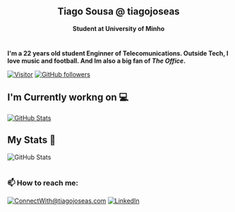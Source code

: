 <h2 align='center'><b>Tiago Sousa @ tiagojoseas</b></h2>
<p align='center'><b>Student at University of Minho</b></p>

#

**I'm a 22 years old student Enginner of Telecomunications. Outside Tech, I love music and football. And Im also a big fan of *The Office*.**
 
[![Visitor](https://visitor-badge.laobi.icu/badge?page_id=tiagojoseas.tiagojoseas)](https://github.com/tiagojoseas) [![GitHub followers](https://img.shields.io/github/followers/tiagojoseas.svg?style=social&label=Follow)](https://github.com/tiagojoseas?tab=followers)

## **I'm Currently workng on** 💻

<a href="https://github.com/tiagojoseas/MyPass">
    <img src="https://github-readme-stats.vercel.app/api/pin/?username=tiagojoseas&repo=MyPass&theme=dark" alt="GitHub Stats" />
</a>

## **My Stats** 👀 
<img src="https://github-readme-stats.vercel.app/api?username=tiagojoseas&show_icons=true&theme=dark" alt="GitHub Stats" /> 

#
### 📫 **How to reach me:**

<a href="mailto:tiagojoseas@gmail.com">![ConnectWith@tiagojoseas.com](https://img.shields.io/badge/Gmail-D14836?style=for-the-badge&logo=gmail&logoColor=white)</a> 
<a href="https://www.linkedin.com/in/tiagojoseas/">![LinkedIn](https://img.shields.io/badge/LinkedIn-0077B5?style=for-the-badge&logo=linkedin&logoColor=white)</a>
